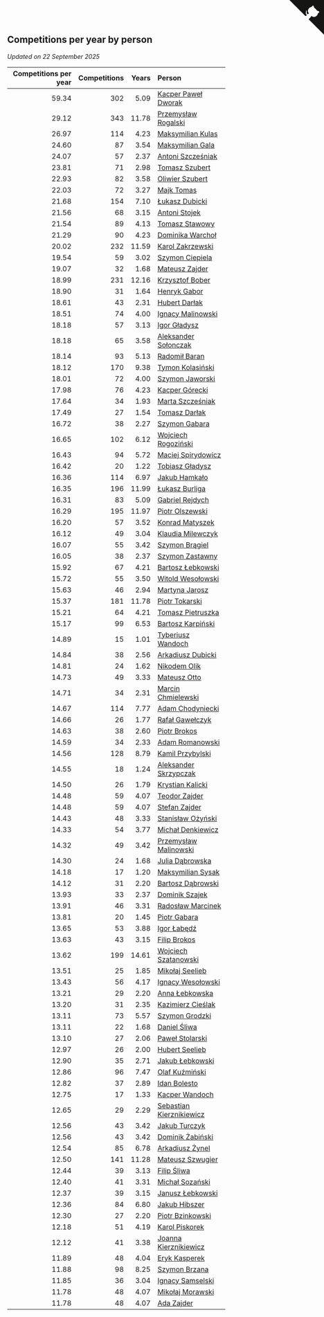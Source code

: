 ## Competitions per year by person

*Updated on 22 September 2025*

| Competitions per year | Competitions | Years | Person |
| ---: | ---: | ---: | :--- |
| 59.34 | 302 | 5.09 | [Kacper Paweł Dworak](https://www.worldcubeassociation.org/persons/2020DWOR01) |
| 29.12 | 343 | 11.78 | [Przemysław Rogalski](https://www.worldcubeassociation.org/persons/2013ROGA02) |
| 26.97 | 114 | 4.23 | [Maksymilian Kulas](https://www.worldcubeassociation.org/persons/2021KULA02) |
| 24.60 | 87 | 3.54 | [Maksymilian Gala](https://www.worldcubeassociation.org/persons/2022GALA01) |
| 24.07 | 57 | 2.37 | [Antoni Szcześniak](https://www.worldcubeassociation.org/persons/2023SZCZ04) |
| 23.81 | 71 | 2.98 | [Tomasz Szubert](https://www.worldcubeassociation.org/persons/2022SZUB02) |
| 22.93 | 82 | 3.58 | [Oliwier Szubert](https://www.worldcubeassociation.org/persons/2022SZUB01) |
| 22.03 | 72 | 3.27 | [Majk Tomas](https://www.worldcubeassociation.org/persons/2022TOMA05) |
| 21.68 | 154 | 7.10 | [Łukasz Dubicki](https://www.worldcubeassociation.org/persons/2018DUBI01) |
| 21.56 | 68 | 3.15 | [Antoni Stojek](https://www.worldcubeassociation.org/persons/2022STOJ03) |
| 21.54 | 89 | 4.13 | [Tomasz Stawowy](https://www.worldcubeassociation.org/persons/2021STAW01) |
| 21.29 | 90 | 4.23 | [Dominika Warchoł](https://www.worldcubeassociation.org/persons/2021WARC01) |
| 20.02 | 232 | 11.59 | [Karol Zakrzewski](https://www.worldcubeassociation.org/persons/2014ZAKR01) |
| 19.54 | 59 | 3.02 | [Szymon Ciepiela](https://www.worldcubeassociation.org/persons/2022CIEP01) |
| 19.07 | 32 | 1.68 | [Mateusz Zajder](https://www.worldcubeassociation.org/persons/2024ZAJD01) |
| 18.99 | 231 | 12.16 | [Krzysztof Bober](https://www.worldcubeassociation.org/persons/2013BOBE01) |
| 18.90 | 31 | 1.64 | [Henryk Gabor](https://www.worldcubeassociation.org/persons/2024GABO02) |
| 18.61 | 43 | 2.31 | [Hubert Darłak](https://www.worldcubeassociation.org/persons/2023DARL03) |
| 18.51 | 74 | 4.00 | [Ignacy Malinowski](https://www.worldcubeassociation.org/persons/2021MALI02) |
| 18.18 | 57 | 3.13 | [Igor Gładysz](https://www.worldcubeassociation.org/persons/2022GLAD01) |
| 18.18 | 65 | 3.58 | [Aleksander Sołonczak](https://www.worldcubeassociation.org/persons/2022SOLO01) |
| 18.14 | 93 | 5.13 | [Radomił Baran](https://www.worldcubeassociation.org/persons/2020BARA02) |
| 18.12 | 170 | 9.38 | [Tymon Kolasiński](https://www.worldcubeassociation.org/persons/2016KOLA02) |
| 18.01 | 72 | 4.00 | [Szymon Jaworski](https://www.worldcubeassociation.org/persons/2021JAWO01) |
| 17.98 | 76 | 4.23 | [Kacper Górecki](https://www.worldcubeassociation.org/persons/2021GORE01) |
| 17.64 | 34 | 1.93 | [Marta Szcześniak](https://www.worldcubeassociation.org/persons/2023SZCZ07) |
| 17.49 | 27 | 1.54 | [Tomasz Darłak](https://www.worldcubeassociation.org/persons/2024DARL01) |
| 16.72 | 38 | 2.27 | [Szymon Gabara](https://www.worldcubeassociation.org/persons/2023GABA01) |
| 16.65 | 102 | 6.12 | [Wojciech Rogoziński](https://www.worldcubeassociation.org/persons/2019ROGO04) |
| 16.43 | 94 | 5.72 | [Maciej Spirydowicz](https://www.worldcubeassociation.org/persons/2020SPIR01) |
| 16.42 | 20 | 1.22 | [Tobiasz Gładysz](https://www.worldcubeassociation.org/persons/2024GLAD02) |
| 16.36 | 114 | 6.97 | [Jakub Hamkało](https://www.worldcubeassociation.org/persons/2018HAMK01) |
| 16.35 | 196 | 11.99 | [Łukasz Burliga](https://www.worldcubeassociation.org/persons/2013BURL01) |
| 16.31 | 83 | 5.09 | [Gabriel Rejdych](https://www.worldcubeassociation.org/persons/2020REJD01) |
| 16.29 | 195 | 11.97 | [Piotr Olszewski](https://www.worldcubeassociation.org/persons/2013OLSZ02) |
| 16.20 | 57 | 3.52 | [Konrad Matyszek](https://www.worldcubeassociation.org/persons/2022MATY02) |
| 16.12 | 49 | 3.04 | [Klaudia Milewczyk](https://www.worldcubeassociation.org/persons/2022MILE05) |
| 16.07 | 55 | 3.42 | [Szymon Brągiel](https://www.worldcubeassociation.org/persons/2022BRAG03) |
| 16.05 | 38 | 2.37 | [Szymon Zastawny](https://www.worldcubeassociation.org/persons/2023ZAST01) |
| 15.92 | 67 | 4.21 | [Bartosz Łebkowski](https://www.worldcubeassociation.org/persons/2021LEBK01) |
| 15.72 | 55 | 3.50 | [Witold Wesołowski](https://www.worldcubeassociation.org/persons/2022WESO01) |
| 15.63 | 46 | 2.94 | [Martyna Jarosz](https://www.worldcubeassociation.org/persons/2022JARO01) |
| 15.37 | 181 | 11.78 | [Piotr Tokarski](https://www.worldcubeassociation.org/persons/2013TOKA01) |
| 15.21 | 64 | 4.21 | [Tomasz Pietruszka](https://www.worldcubeassociation.org/persons/2021PIET01) |
| 15.17 | 99 | 6.53 | [Bartosz Karpiński](https://www.worldcubeassociation.org/persons/2019KARP03) |
| 14.89 | 15 | 1.01 | [Tyberiusz Wandoch](https://www.worldcubeassociation.org/persons/2024WAND03) |
| 14.84 | 38 | 2.56 | [Arkadiusz Dubicki](https://www.worldcubeassociation.org/persons/2023DUBI01) |
| 14.81 | 24 | 1.62 | [Nikodem Olik](https://www.worldcubeassociation.org/persons/2024OLIK01) |
| 14.73 | 49 | 3.33 | [Mateusz Otto](https://www.worldcubeassociation.org/persons/2022OTTO01) |
| 14.71 | 34 | 2.31 | [Marcin Chmielewski](https://www.worldcubeassociation.org/persons/2023CHMI01) |
| 14.67 | 114 | 7.77 | [Adam Chodyniecki](https://www.worldcubeassociation.org/persons/2017CHOD02) |
| 14.66 | 26 | 1.77 | [Rafał Gawełczyk](https://www.worldcubeassociation.org/persons/2023GAWE01) |
| 14.63 | 38 | 2.60 | [Piotr Brokos](https://www.worldcubeassociation.org/persons/2023BROK01) |
| 14.59 | 34 | 2.33 | [Adam Romanowski](https://www.worldcubeassociation.org/persons/2023ROMA10) |
| 14.56 | 128 | 8.79 | [Kamil Przybylski](https://www.worldcubeassociation.org/persons/2016PRZY01) |
| 14.55 | 18 | 1.24 | [Aleksander Skrzypczak](https://www.worldcubeassociation.org/persons/2024SKRZ01) |
| 14.50 | 26 | 1.79 | [Krystian Kalicki](https://www.worldcubeassociation.org/persons/2023KALI10) |
| 14.48 | 59 | 4.07 | [Teodor Zajder](https://www.worldcubeassociation.org/persons/2021ZAJD03) |
| 14.48 | 59 | 4.07 | [Stefan Zajder](https://www.worldcubeassociation.org/persons/2021ZAJD02) |
| 14.43 | 48 | 3.33 | [Stanisław Ożyński](https://www.worldcubeassociation.org/persons/2022OZYN01) |
| 14.33 | 54 | 3.77 | [Michał Denkiewicz](https://www.worldcubeassociation.org/persons/2021DENK01) |
| 14.32 | 49 | 3.42 | [Przemysław Malinowski](https://www.worldcubeassociation.org/persons/2022MALI01) |
| 14.30 | 24 | 1.68 | [Julia Dąbrowska](https://www.worldcubeassociation.org/persons/2024DABR01) |
| 14.18 | 17 | 1.20 | [Maksymilian Sysak](https://www.worldcubeassociation.org/persons/2024SYSA01) |
| 14.12 | 31 | 2.20 | [Bartosz Dąbrowski](https://www.worldcubeassociation.org/persons/2023DABR07) |
| 13.93 | 33 | 2.37 | [Dominik Szajek](https://www.worldcubeassociation.org/persons/2023SZAJ01) |
| 13.91 | 46 | 3.31 | [Radosław Marcinek](https://www.worldcubeassociation.org/persons/2022MARC05) |
| 13.81 | 20 | 1.45 | [Piotr Gabara](https://www.worldcubeassociation.org/persons/2024GABA02) |
| 13.65 | 53 | 3.88 | [Igor Łabędź](https://www.worldcubeassociation.org/persons/2021LABE01) |
| 13.63 | 43 | 3.15 | [Filip Brokos](https://www.worldcubeassociation.org/persons/2022BROK03) |
| 13.62 | 199 | 14.61 | [Wojciech Szatanowski](https://www.worldcubeassociation.org/persons/2011SZAT01) |
| 13.51 | 25 | 1.85 | [Mikołaj Seelieb](https://www.worldcubeassociation.org/persons/2023SEEL04) |
| 13.43 | 56 | 4.17 | [Ignacy Wesołowski](https://www.worldcubeassociation.org/persons/2021WESO01) |
| 13.21 | 29 | 2.20 | [Anna Łebkowska](https://www.worldcubeassociation.org/persons/2023LEBK04) |
| 13.20 | 31 | 2.35 | [Kazimierz Cieślak](https://www.worldcubeassociation.org/persons/2023CIES01) |
| 13.11 | 73 | 5.57 | [Szymon Grodzki](https://www.worldcubeassociation.org/persons/2020GROD01) |
| 13.11 | 22 | 1.68 | [Daniel Śliwa](https://www.worldcubeassociation.org/persons/2024SLIW01) |
| 13.10 | 27 | 2.06 | [Paweł Stolarski](https://www.worldcubeassociation.org/persons/2023STOL04) |
| 12.97 | 26 | 2.00 | [Hubert Seelieb](https://www.worldcubeassociation.org/persons/2023SEEL02) |
| 12.90 | 35 | 2.71 | [Jakub Łebkowski](https://www.worldcubeassociation.org/persons/2023LEBK01) |
| 12.86 | 96 | 7.47 | [Olaf Kuźmiński](https://www.worldcubeassociation.org/persons/2018KUZM02) |
| 12.82 | 37 | 2.89 | [Idan Bolesto](https://www.worldcubeassociation.org/persons/2022BOLE01) |
| 12.75 | 17 | 1.33 | [Kacper Wandoch](https://www.worldcubeassociation.org/persons/2024WAND01) |
| 12.65 | 29 | 2.29 | [Sebastian Kierznikiewicz](https://www.worldcubeassociation.org/persons/2023KIER02) |
| 12.56 | 43 | 3.42 | [Jakub Turczyk](https://www.worldcubeassociation.org/persons/2022TURC02) |
| 12.56 | 43 | 3.42 | [Dominik Żabiński](https://www.worldcubeassociation.org/persons/2022ZABI01) |
| 12.54 | 85 | 6.78 | [Arkadiusz Żynel](https://www.worldcubeassociation.org/persons/2018ZYNE01) |
| 12.50 | 141 | 11.28 | [Mateusz Szwugier](https://www.worldcubeassociation.org/persons/2014SZWU01) |
| 12.44 | 39 | 3.13 | [Filip Śliwa](https://www.worldcubeassociation.org/persons/2022SLIW01) |
| 12.40 | 41 | 3.31 | [Michał Sozański](https://www.worldcubeassociation.org/persons/2022SOZA02) |
| 12.37 | 39 | 3.15 | [Janusz Łebkowski](https://www.worldcubeassociation.org/persons/2022LEBK01) |
| 12.36 | 84 | 6.80 | [Jakub Hibszer](https://www.worldcubeassociation.org/persons/2018HIBS01) |
| 12.30 | 27 | 2.20 | [Piotr Bzinkowski](https://www.worldcubeassociation.org/persons/2023BZIN01) |
| 12.18 | 51 | 4.19 | [Karol Piskorek](https://www.worldcubeassociation.org/persons/2021PISK01) |
| 12.12 | 41 | 3.38 | [Joanna Kierznikiewicz](https://www.worldcubeassociation.org/persons/2022KIER01) |
| 11.89 | 48 | 4.04 | [Eryk Kasperek](https://www.worldcubeassociation.org/persons/2021KASP01) |
| 11.88 | 98 | 8.25 | [Szymon Brzana](https://www.worldcubeassociation.org/persons/2017BRZA01) |
| 11.85 | 36 | 3.04 | [Ignacy Samselski](https://www.worldcubeassociation.org/persons/2022SAMS03) |
| 11.78 | 48 | 4.07 | [Mikołaj Morawski](https://www.worldcubeassociation.org/persons/2021MORA01) |
| 11.78 | 48 | 4.07 | [Ada Zajder](https://www.worldcubeassociation.org/persons/2021ZAJD01) |


<a href="https://github.com/noeruchangd/wca_statistics_vn" class="github-corner" aria-label="View source on Github"><svg width="80" height="80" viewBox="0 0 250 250" style="fill:#151513; color:#fff; position: absolute; top: 0; border: 0; right: 0;" aria-hidden="true"><path d="M0,0 L115,115 L130,115 L142,142 L250,250 L250,0 Z"></path><path d="M128.3,109.0 C113.8,99.7 119.0,89.6 119.0,89.6 C122.0,82.7 120.5,78.6 120.5,78.6 C119.2,72.0 123.4,76.3 123.4,76.3 C127.3,80.9 125.5,87.3 125.5,87.3 C122.9,97.6 130.6,101.9 134.4,103.2" fill="currentColor" style="transform-origin: 130px 106px;" class="octo-arm"></path><path d="M115.0,115.0 C114.9,115.1 118.7,116.5 119.8,115.4 L133.7,101.6 C136.9,99.2 139.9,98.4 142.2,98.6 C133.8,88.0 127.5,74.4 143.8,58.0 C148.5,53.4 154.0,51.2 159.7,51.0 C160.3,49.4 163.2,43.6 171.4,40.1 C171.4,40.1 176.1,42.5 178.8,56.2 C183.1,58.6 187.2,61.8 190.9,65.4 C194.5,69.0 197.7,73.2 200.1,77.6 C213.8,80.2 216.3,84.9 216.3,84.9 C212.7,93.1 206.9,96.0 205.4,96.6 C205.1,102.4 203.0,107.8 198.3,112.5 C181.9,128.9 168.3,122.5 157.7,114.1 C157.9,116.9 156.7,120.9 152.7,124.9 L141.0,136.5 C139.8,137.7 141.6,141.9 141.8,141.8 Z" fill="currentColor" class="octo-body"></path></svg></a><style>.github-corner:hover .octo-arm{animation:octocat-wave 560ms ease-in-out}@keyframes octocat-wave{0%,100%{transform:rotate(0)}20%,60%{transform:rotate(-25deg)}40%,80%{transform:rotate(10deg)}}@media (max-width:500px){.github-corner:hover .octo-arm{animation:none}.github-corner .octo-arm{animation:octocat-wave 560ms ease-in-out}}</style>
